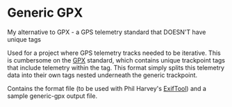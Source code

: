 # Generic GPX
My alternative to GPX - a GPS telemetry standard that DOESN'T have unique tags

Used for a project where GPS telemetry tracks needed to be iterative. This is cumbersome on the [GPX](https://wiki.openstreetmap.org/wiki/GPX) standard, which contains unique trackpoint tags that include telemetry within the tag. This format simply splits this telemetry data into their own tags nested underneath the generic trackpoint.

Contains the format file (to be used with Phil Harvey's [ExifTool](https://github.com/exiftool/exiftool)) and a sample generic-gpx output file.
